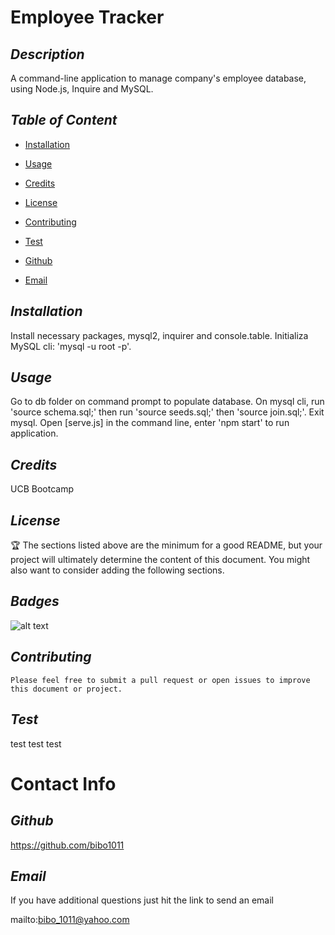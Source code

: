 # Employee Tracker
  ## *Description*
   
  A command-line application to manage company's employee database, using Node.js, Inquire and MySQL.

  ## *Table of Content*
  
  * [Installation](#Installation)

  * [Usage](#Usage)

  * [Credits](#Credits)

  * [License](#License)

  * [Contributing](#Contributing)

  * [Test](#Test)

  * [Github](#Github)

  * [Email](#Email)


  ## *Installation*
   
  Install necessary packages, mysql2, inquirer and  console.table. Initializa MySQL cli: 'mysql -u root -p'. 

  ## *Usage*
   
  Go to db folder on command prompt to populate database. On mysql cli, run 'source schema.sql;' then run 'source seeds.sql;' then 'source join.sql;'. Exit mysql. Open [serve.js] in the command line, enter 'npm start' to run application.

  ## *Credits*
   
  UCB Bootcamp

  ## *License*
   
  

  🏆 The sections listed above are the minimum for a good README, but your project will ultimately determine the content of this document. You might also want to consider adding the following sections.

  ## *Badges*

  ![alt text](https://img.shields.io/badge/license--blueviolet?style=for-the-badge&logo=appveyor "license badge")

  ## *Contributing*
   
    Please feel free to submit a pull request or open issues to improve this document or project.

  ## *Test*
   
  test test test

  # Contact Info

  ## *Github*
   
  https://github.com/bibo1011

  ## *Email* 

   If you have additional questions just hit the link to send an email

  mailto:bibo_1011@yahoo.com
